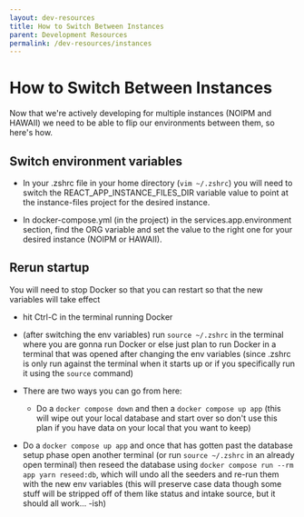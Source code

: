 ```yaml
---
layout: dev-resources
title: How to Switch Between Instances
parent: Development Resources
permalink: /dev-resources/instances
---
```


# How to Switch Between Instances

Now that we're actively developing for multiple instances (NOIPM and HAWAII) we need to be able to flip our environments between them, so here's how.

## Switch environment variables

- In your .zshrc file in your home directory (`vim ~/.zshrc`) you will need to switch the REACT_APP_INSTANCE_FILES_DIR variable value to point at the instance-files project for the desired instance.

- In docker-compose.yml (in the project) in the services.app.environment section, find the ORG variable and set the value to the right one for your desired instance (NOIPM or HAWAII).

## Rerun startup

You will need to stop Docker so that you can restart so that the new variables will take effect

- hit Ctrl-C in the terminal running Docker

- (after switching the env variables) run `source ~/.zshrc` in the terminal where you are gonna run Docker or else just plan to run Docker in a terminal that was opened after changing the env variables (since .zshrc is only run against the terminal when it starts up or if you specifically run it using the `source` command)

- There are two ways you can go from here:

  - Do a `docker compose down` and then a `docker compose up app` (this will wipe out your local database and start over so don't use this plan if you have data on your local that you want to keep)

- Do a `docker compose up app` and once that has gotten past the database setup phase open another terminal (or run `source ~/.zshrc` in an already open terminal) then reseed the database using `docker compose run --rm app yarn reseed:db`, which will undo all the seeders and re-run them with the new env variables (this will preserve case data though some stuff will be stripped off of them like status and intake source, but it should all work... -ish)
